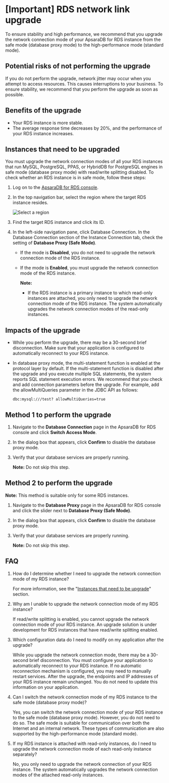 # \[Important\] RDS network link upgrade

To ensure stability and high performance, we recommend that you upgrade the network connection mode of your ApsaraDB for RDS instance from the safe mode \(database proxy mode\) to the high-performance mode \(standard mode\).

## Potential risks of not performing the upgrade

If you do not perform the upgrade, network jitter may occur when you attempt to access resources. This causes interruptions to your business. To ensure stability, we recommend that you perform the upgrade as soon as possible.

## Benefits of the upgrade

-   Your RDS instance is more stable.
-   The average response time decreases by 20%, and the performance of your RDS instance increases.

## Instances that need to be upgraded

You must upgrade the network connection modes of all your RDS instances that run MySQL, PostgreSQL, PPAS, or HybridDB for PostgreSQL engines in safe mode \(database proxy mode\) with read/write splitting disabled. To check whether an RDS instance is in safe mode, follow these steps:

1.  Log on to the [ApsaraDB for RDS console](https://rds.console.aliyun.com/).
2.  In the top navigation bar, select the region where the target RDS instance resides.

    ![Select a region](https://static-aliyun-doc.oss-cn-hangzhou.aliyuncs.com/assets/img/en-US/8651559951/p36543.png)

3.  Find the target RDS instance and click its ID.
4.  In the left-side navigation pane, click Database Connection. In the Database Connection section of the Instance Connection tab, check the setting of **Database Proxy \(Safe Mode\)**.
    -   If the mode is **Disabled**, you do not need to upgrade the network connection mode of the RDS instance.
    -   If the mode is **Enabled**, you must upgrade the network connection mode of the RDS instance.

        **Note:**

        -   If the RDS instance is a primary instance to which read-only instances are attached, you only need to upgrade the network connection mode of the RDS instance. The system automatically upgrades the network connection modes of the read-only instances.

## Impacts of the upgrade

-   While you perform the upgrade, there may be a 30-second brief disconnection. Make sure that your application is configured to automatically reconnect to your RDS instance.
-   In database proxy mode, the multi-statement function is enabled at the protocol layer by default. If the multi-statement function is disabled after the upgrade and you execute multiple SQL statements, the system reports SQL statement execution errors. We recommend that you check and add connection parameters before the upgrade. For example, add the allowMultiQueries parameter in the JDBC API as follows:

    ```
    dbc:mysql:///test? allowMultiQueries=true
    ```


## Method 1 to perform the upgrade

1.  Navigate to the **Database Connection** page in the ApsaraDB for RDS console and click **Switch Access Mode**.
2.  In the dialog box that appears, click **Confirm** to disable the database proxy mode.
3.  Verify that your database services are properly running.

    **Note:** Do not skip this step.


## Method 2 to perform the upgrade

**Note:** This method is suitable only for some RDS instances.

1.  Navigate to the **Database Proxy** page in the ApsaraDB for RDS console and click the slider next to **Database Proxy \(Safe Mode\)**.
2.  In the dialog box that appears, click **Confirm** to disable the database proxy mode.
3.  Verify that your database services are properly running.

    **Note:** Do not skip this step.


## FAQ

1.  How do I determine whether I need to upgrade the network connection mode of my RDS instance?

    For more information, see the "[Instances that need to be upgrade](#section_hzy_lkr_mgb)" section.

2.  Why am I unable to upgrade the network connection mode of my RDS instance?

    If read/write splitting is enabled, you cannot upgrade the network connection mode of your RDS instance. An upgrade solution is under development for RDS instances that have read/write splitting enabled.

3.  Which configuration data do I need to modify on my application after the upgrade?

    While you upgrade the network connection mode, there may be a 30-second brief disconnection. You must configure your application to automatically reconnect to your RDS instance. If no automatic reconnection mechanism is configured, you may need to manually restart services. After the upgrade, the endpoints and IP addresses of your RDS instance remain unchanged. You do not need to update this information on your application.

4.  Can I switch the network connection mode of my RDS instance to the safe mode \(database proxy mode\)?

    Yes, you can switch the network connection mode of your RDS instance to the safe mode \(database proxy mode\). However, you do not need to do so. The safe mode is suitable for communication over both the Internet and an internal network. These types of communication are also supported by the high-performance mode \(standard mode\).

5.  If my RDS instance is attached with read-only instances, do I need to upgrade the network connection mode of each read-only instance separately?

    No, you only need to upgrade the network connection of your RDS instance. The system automatically upgrades the network connection modes of the attached read-only instances.


